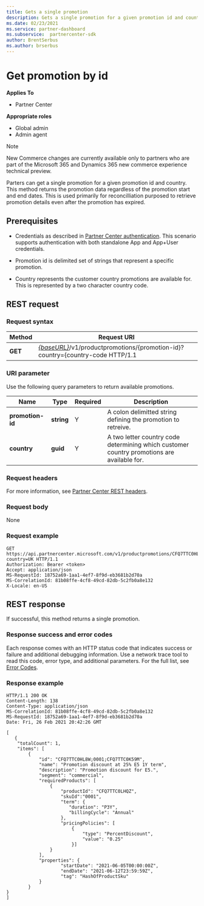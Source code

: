 ```yaml
---
title: Gets a single promotion
description: Gets a single promotion for a given promotion id and country.
ms.date: 02/23/2021
ms.service: partner-dashboard
ms.subservice:  partnercenter-sdk
author: BrentSerbus
ms.author: brserbus
---
```


# Get promotion by id

**Applies To**

- Partner Center

**Appropriate roles**

- Global admin
- Admin agent

> [!Note] 
> New Commerce changes are currently available only to partners who are part of the Microsoft 365 and Dynamics 365 new commerce experience technical preview.

Parters can get a single promotion for a given promotion id and country. This method returns the promotion data regardless of the promotion start and end dates. This is used primarily for reconcilliation purposed to retrieve promotion details even after the promotion has expired.

## Prerequisites

- Credentials as described in [Partner Center authentication](partner-center-authentication.md). This scenario supports authentication with both standalone App and App+User credentials.

- Promotion id is delimited set of strings that represent a specific promotion.

- Country represents the customer country promotions are available for. This is represented by a two character country code.

## REST request

### Request syntax

| Method   | Request URI                                                                                                                         |
|----------|-------------------------------------------------------------------------------------------------------------------------------------|
| **GET**  | [*{baseURL}*](partner-center-rest-urls.md)/v1/productpromotions/{promotion-id}?country={country-code HTTP/1.1 |

### URI parameter

Use the following query parameters to return available promotions.

| Name                    | Type     | Required | Description                                       |
|-------------------------|----------|----------|---------------------------------------------------|
| **promotion-id**  | **string** | Y        | A colon delimitted string defining the promotion to retreive.           |
| **country** | **guid** | Y        | A two letter country code determining which customer country promotions are available for. |

### Request headers

For more information, see [Partner Center REST headers](headers.md).

### Request body

None

### Request example

```http
GET https://api.partnercenter.microsoft.com/v1/productpromotions/CFQ7TTC0HL8W:0001:CFQ7TTC0K59M?country=UK HTTP/1.1
Authorization: Bearer <token>
Accept: application/json
MS-RequestId: 18752a69-1aa1-4ef7-8f9d-eb3681b2d70a
MS-CorrelationId: 81b08ffe-4cf8-49cd-82db-5c2fb0a8e132
X-Locale: en-US
```

## REST response

If successful, this method returns a single promotion.

### Response success and error codes

Each response comes with an HTTP status code that indicates success or failure and additional debugging information. Use a network trace tool to read this code, error type, and additional parameters. For the full list, see [Error Codes](error-codes.md).

### Response example

```http
HTTP/1.1 200 OK
Content-Length: 138
Content-Type: application/json
MS-CorrelationId: 81b08ffe-4cf8-49cd-82db-5c2fb0a8e132
MS-RequestId: 18752a69-1aa1-4ef7-8f9d-eb3681b2d70a
Date: Fri, 26 Feb 2021 20:42:26 GMT

[
   {
    "totalCount": 1,
    "items": [
        {
            "id": "CFQ7TTC0HL8W;0001;CFQ7TTC0K59M",
            "name": "Promotion discount at 25% E5 1Y term",
            "description": "Promotion discount for E5.",
            "segment": "commercial",
            "requiredProducts": [
                {
                    "productId": "CFQ7TTC0LHQZ",
                    "skuId":"0001",
                    "term": {
                       "duration": "P3Y",
                       "billingCycle": "Annual"
                    },
                    "pricingPolicies": [
                        {
                            "type": "PercentDiscount",
                            "value": "0.25"
                        }]
                }
            ],
            "properties": {
                    "startDate": "2021-06-05T00:00:00Z",
                    "endDate": "2021-06-12T23:59:59Z",
                    "tag": "HashOfProductSku"
            }
        }
}
]
```
